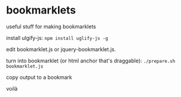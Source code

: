 # bookmarklets
useful stuff for making bookmarklets

install ulgify-js:
`npm install uglify-js -g`

edit bookmarklet.js or jquery-bookmarklet.js.

turn into bookmarklet (or html anchor that's draggable):
`./prepare.sh bookmarklet.js`

copy output to a bookmark

voilà
